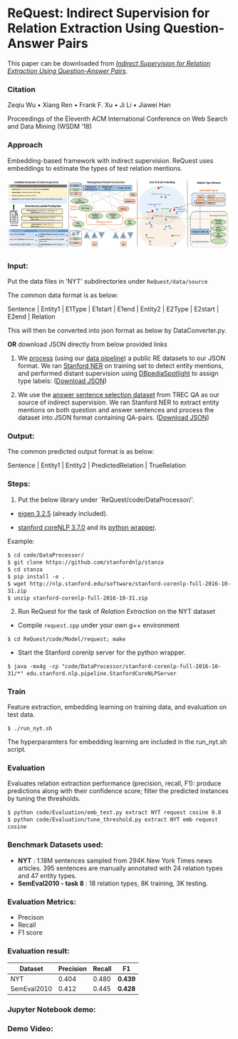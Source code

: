 # ReQuest: Indirect Supervision for Relation Extraction Using Question-Answer Pairs

This paper can be downloaded from *[Indirect Supervision for Relation Extraction Using Question-Answer Pairs](https://arxiv.org/abs/1710.11169)*. 

### Citation
Zeqiu Wu • Xiang Ren • Frank F. Xu • Ji Li • Jiawei Han 

Proceedings of the Eleventh ACM International Conference on Web Search and Data Mining (WSDM ‘18)


### Approach

Embedding-based framework with indirect supervision.
ReQuest uses embeddings to estimate the types of test relation mentions. 

![DITK architecture](Architecture.png)


### Input:

Put the data files in 'NYT' subdirectories under `ReQuest/data/source`

The common data format is as below:

Sentence | Entity1 | E1Type | E1start | E1end | Entity2 | E2Type | E2start | E2end | Relation 

This will then be converted into json format as below by DataConverter.py.


<b>OR</b> download JSON directly from below provided links

1.  We [process](https://github.com/shanzhenren/StructMineDataPipeline) (using our [data pipeline](https://github.com/shanzhenren/StructMineDataPipeline)) a public RE datasets to our JSON format. We ran [Stanford NER](https://nlp.stanford.edu/software/CRF-NER.shtml) on training set to detect entity mentions, and performed distant supervision using [DBpediaSpotlight](https://github.com/dbpedia-spotlight/dbpedia-spotlight) to assign type labels:
([Download JSON](https://drive.google.com/drive/folders/0B--ZKWD8ahE4UktManVsY1REOUk?usp=sharing))
  

2.  We use the [answer sentence selection dataset](https://github.com/xuchen/jacana/tree/master/tree-edit-data/answerSelectionExperiments/data) from TREC QA as our source of indirect supervision. We ran Stanford NER to extract entity mentions on both question and answer sentences and process the dataset into JSON format containing QA-pairs.
([Download JSON](https://drive.google.com/file/d/0B--ZKWD8ahE4dEZTQzI1UlRUeGc/view?usp=sharing))

### Output:

The common predicted output format is as below:

Sentence | Entity1 | Entity2 | PredictedRelation | TrueRelation


### Steps:

1. Put the below library under `ReQuest/code/DataProcessor/'.

* [eigen 3.2.5](http://bitbucket.org/eigen/eigen/get/3.2.5.tar.bz2) (already included).

* [stanford coreNLP 3.7.0](http://stanfordnlp.github.io/CoreNLP/) and its [python wrapper](https://github.com/stanfordnlp/stanza). 


Example:
```
$ cd code/DataProcessor/
$ git clone https://github.com/stanfordnlp/stanza
$ cd stanza
$ pip install -e .
$ wget http://nlp.stanford.edu/software/stanford-corenlp-full-2016-10-31.zip
$ unzip stanford-corenlp-full-2016-10-31.zip
```
 


2. Run ReQuest for the task of *Relation Extraction* on the NYT dataset

* Compile `request.cpp` under your own g++ environment
```
$ cd ReQuest/code/Model/request; make
```

* Start the Stanford corenlp server for the python wrapper.
```
$ java -mx4g -cp "code/DataProcessor/stanford-corenlp-full-2016-10-31/*" edu.stanford.nlp.pipeline.StanfordCoreNLPServer
```


### Train
Feature extraction, embedding learning on training data, and evaluation on test data.
```
$ ./run_nyt.sh  
```
The hyperparamters for embedding learning are included in the run_nyt.sh script.



### Evaluation
Evaluates relation extraction performance (precision, recall, F1): produce predictions along with their confidence score; filter the predicted instances by tuning the thresholds.
```
$ python code/Evaluation/emb_test.py extract NYT request cosine 0.0
$ python code/Evaluation/tune_threshold.py extract NYT emb request cosine
```


### Benchmark Datasets used:

* **NYT** : 1.18M sentences sampled from 294K New York Times news articles. 395 sentences are manually annotated with 24 relation types and 47 entity types. 
* **SemEval2010 - task 8** : 18 relation types, 8K training, 3K testing.



### Evaluation Metrics:

* Precison
* Recall
* F1 score



### Evaluation result:


Dataset | Precision | Recall | F1 
-------|-----------|--------|----
NYT | 0.404 | 0.480 | **0.439**
SemEval2010 | 0.412 | 0.445 | **0.428**


### Jupyter Notebook demo:


### Demo Video:

